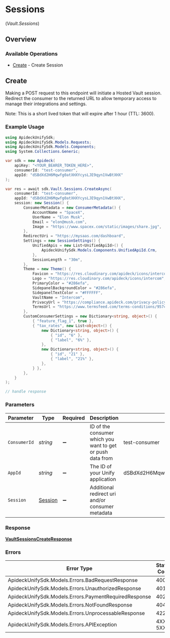 # Sessions
(*Vault.Sessions*)

## Overview

### Available Operations

* [Create](#create) - Create Session

## Create

Making a POST request to this endpoint will initiate a Hosted Vault session. Redirect the consumer to the returned
URL to allow temporary access to manage their integrations and settings.

Note: This is a short lived token that will expire after 1 hour (TTL: 3600).


### Example Usage

```csharp
using ApideckUnifySdk;
using ApideckUnifySdk.Models.Requests;
using ApideckUnifySdk.Models.Components;
using System.Collections.Generic;

var sdk = new Apideck(
    apiKey: "<YOUR_BEARER_TOKEN_HERE>",
    consumerId: "test-consumer",
    appId: "dSBdXd2H6Mqwfg0atXHXYcysLJE9qyn1VwBtXHX"
);

var res = await sdk.Vault.Sessions.CreateAsync(
    consumerId: "test-consumer",
    appId: "dSBdXd2H6Mqwfg0atXHXYcysLJE9qyn1VwBtXHX",
    session: new Session() {
        ConsumerMetadata = new ConsumerMetadata() {
            AccountName = "SpaceX",
            UserName = "Elon Musk",
            Email = "elon@musk.com",
            Image = "https://www.spacex.com/static/images/share.jpg",
        },
        RedirectUri = "https://mysaas.com/dashboard",
        Settings = new SessionSettings() {
            UnifiedApis = new List<UnifiedApiId>() {
                ApideckUnifySdk.Models.Components.UnifiedApiId.Crm,
            },
            SessionLength = "30m",
        },
        Theme = new Theme() {
            Favicon = "https://res.cloudinary.com/apideck/icons/intercom",
            Logo = "https://res.cloudinary.com/apideck/icons/intercom",
            PrimaryColor = "#286efa",
            SidepanelBackgroundColor = "#286efa",
            SidepanelTextColor = "#FFFFFF",
            VaultName = "Intercom",
            PrivacyUrl = "https://compliance.apideck.com/privacy-policy",
            TermsUrl = "https://www.termsfeed.com/terms-conditions/957c85c1b089ae9e3219c83eff65377e",
        },
        CustomConsumerSettings = new Dictionary<string, object>() {
            { "feature_flag_1", true },
            { "tax_rates", new List<object>() {
                new Dictionary<string, object>() {
                    { "id", "6" },
                    { "label", "6%" },
                },
                new Dictionary<string, object>() {
                    { "id", "21" },
                    { "label", "21%" },
                },
            } },
        },
    }
);

// handle response
```

### Parameters

| Parameter                                                  | Type                                                       | Required                                                   | Description                                                | Example                                                    |
| ---------------------------------------------------------- | ---------------------------------------------------------- | ---------------------------------------------------------- | ---------------------------------------------------------- | ---------------------------------------------------------- |
| `ConsumerId`                                               | *string*                                                   | :heavy_minus_sign:                                         | ID of the consumer which you want to get or push data from | test-consumer                                              |
| `AppId`                                                    | *string*                                                   | :heavy_minus_sign:                                         | The ID of your Unify application                           | dSBdXd2H6Mqwfg0atXHXYcysLJE9qyn1VwBtXHX                    |
| `Session`                                                  | [Session](../../Models/Components/Session.md)              | :heavy_minus_sign:                                         | Additional redirect uri and/or consumer metadata           |                                                            |

### Response

**[VaultSessionsCreateResponse](../../Models/Requests/VaultSessionsCreateResponse.md)**

### Errors

| Error Type                                            | Status Code                                           | Content Type                                          |
| ----------------------------------------------------- | ----------------------------------------------------- | ----------------------------------------------------- |
| ApideckUnifySdk.Models.Errors.BadRequestResponse      | 400                                                   | application/json                                      |
| ApideckUnifySdk.Models.Errors.UnauthorizedResponse    | 401                                                   | application/json                                      |
| ApideckUnifySdk.Models.Errors.PaymentRequiredResponse | 402                                                   | application/json                                      |
| ApideckUnifySdk.Models.Errors.NotFoundResponse        | 404                                                   | application/json                                      |
| ApideckUnifySdk.Models.Errors.UnprocessableResponse   | 422                                                   | application/json                                      |
| ApideckUnifySdk.Models.Errors.APIException            | 4XX, 5XX                                              | \*/\*                                                 |